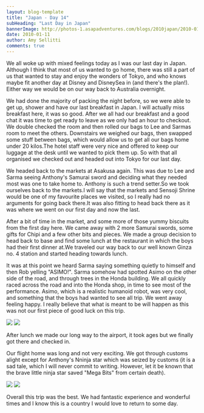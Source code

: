```yaml
---
layout: blog-template
title: "Japan - Day 14"
subHeading: "Last Day in Japan"
bannerImage: http://photos-1.asapadventures.com/blogs/2010japan/2010-01-11/IMG_3264.JPG_compressed.JPEG
date: 2010-01-11
author: Amy Sellitti
comments: true
---
```


We all woke up with mixed feelings today as I was our last day in Japan. Although I think that most of us wanted to go home, there was still a part of us that wanted to stay and enjoy the wonders of Tokyo, and who knows maybe fit another day at Disney and DisneySea in (and there's the plan!). Either way we would be on our way back to Australia overnight.

We had done the majority of packing the night before, so we were able to get up, shower and have our last breakfast in Japan. I will actually miss breakfast here, it was so good. After we all had our breakfast and a good chat it was time to get ready to leave as we only had an hour to checkout. We double checked the room and then rolled our bags to Lee and Sarmas room to meet the others. Downstairs we weighed our bags, then swapped some stuff between bags, which would allow us to get all our bags home under 20 kilos.The hotel staff were very nice and offered to keep our luggage at the desk until we wanted to pick them up. So with that all organised we checked out and headed out into Tokyo for our last day.

We headed back to the markets at Asakusa again. This was due to Lee and Sarma seeing Anthony's Samurai sword and deciding what they needed most was one to take home to. Anthony is such a trend setter.So we took ourselves back to the markets.I will say that the markets and Sensoji Shrine would be one of my favourite places we visited, so I really had no arguments for going back there.It was also fitting to head back there as it was where we went on our first day and now the last.

After a bit of time in the market, and some more of those yummy biscuits from the first day here. We came away with 2 more Samurai swords, some gifts for Chipi and a few other bits and pieces. We made a group decision to head back to base and find some lunch at the restaurant in which the boys had their first dinner at.We traveled our way back to our well known Ginza no. 4 station and started heading towards lunch.

It was at this point we heard Sarma saying something quietly to himself and then Rob yelling "ASIMO!". Sarma somehow had spotted Asimo on the other side of the road, and through trees in the Honda building. We all quickly raced across the road and into the Honda shop, in time to see most of the performance. Asimo, which is a realistic humanoid robot, was very cool, and something that the boys had wanted to see all trip. We went away feeling happy. I really believe that what is meant to be will happen as this was not our first piece of good luck on this trip.

<div class="grid-2c">
  <img src="http://photos-1.asapadventures.com/blogs/2010japan/2010-01-11/IMG_3264.JPG_compressed.JPEG"/>
  <img src="http://photos-1.asapadventures.com/blogs/2010japan/2010-01-11/IMG_3267.JPG_compressed.JPEG"/>
</div>

After lunch we made our long way to the airport, it took ages but we finally got there and checked in.

Our flight home was long and not very exciting. We got through customs alight except for Anthony's Nninja star which was seized by customs (it is a sad tale, which I will never commit to writing. However, let it be known that the brave little ninja star saved "Mega Bits" from certain death).

<div class="grid-2c">
  <img src="http://photos-1.asapadventures.com/blogs/2010japan/2010-01-11/IMG_5192.JPG_compressed.JPEG"/>
  <img src="http://photos-1.asapadventures.com/blogs/2010japan/2010-01-11/IMG_5190.JPG_compressed.JPEG"/>
</div>

Overall this trip was the best. We had fantastic experience and wonderful times and I know this is a country I would love to return to some day.
